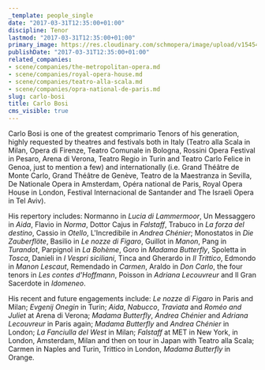 ```yaml
---
_template: people_single
date: "2017-03-31T12:35:00+01:00"
discipline: Tenor
lastmod: "2017-03-31T12:35:00+01:00"
primary_image: https://res.cloudinary.com/schmopera/image/upload/v1545409169/media/webhook-uploads/1490960080122/pqme5stbyefsydd1dbli
publishDate: "2017-03-31T12:35:00+01:00"
related_companies:
- scene/companies/the-metropolitan-opera.md
- scene/companies/royal-opera-house.md
- scene/companies/teatro-alla-scala.md
- scene/companies/opra-national-de-paris.md
slug: carlo-bosi
title: Carlo Bosi
cms_visible: true
---
```


Carlo Bosi is one of the greatest comprimario Tenors of his generation, highly requested by theatres and festivals both in Italy (Teatro alla Scala in Milan, Opera di Firenze, Teatro Comunale in Bologna, Rossini Opera Festival in Pesaro, Arena di Verona, Teatro Regio in Turin and Teatro Carlo Felice in Genoa, just to mention a few) and internationally (i.e. Grand Théâtre de Monte Carlo, Grand Théâtre de Genève, Teatro de la Maestranza in Sevilla, De Nationale Opera in Amsterdam, Opéra national de Paris, Royal Opera House in London, Festival Internacional de Santander and The Israeli Opera in Tel Aviv).

His repertory includes: Normanno in *Lucia di Lammermoor*, Un Messaggero in *Aida*, Flavio in *Norma*, Dottor Cajus in *Falstaff*, Trabuco in *La forza del destino*, Cassio in *Otello*, L'Incredibile in *Andrea Chénier*; Monostatos in *Die Zauberflöte*, Basilio in *Le nozze di Figaro*, Guillot in *Manon*, Pang in *Turandot*, Parpignol in *La Bohème*, Goro in *Madama Butterfly*, Spoletta in *Tosca*, Danieli in *I Vespri siciliani*, Tinca and Gherardo in *Il Trittico*, Edmondo in *Manon Lescaut*, Remendado in *Carmen*, Araldo in *Don Carlo*, the four tenors in *Les contes d'Hoffmann*, Poisson in *Adriana Lecouvreur* and Il Gran Sacerdote in
*Idomeneo*.

His recent and future engagements include: *Le nozze di Figaro* in Paris and Milan; *Evgenij Onegin* in Turin; *Aida*, *Nabucco*, *Traviata* and *Roméo and Juliet* at Arena di Verona; *Madama Butterfly*, *Andrea Chénier* and *Adriana Lecouvreur* in Paris again; *Madama Butterfly* and *Andrea Chénier* in London; *La Fanciulla del West* in Milan; *Falstaff* at MET in New York, in London, Amsterdam, Milan and then on tour in Japan with Teatro alla Scala; Carmen in Naples and Turin, Trittico in London, *Madama Butterfly* in Orange.
